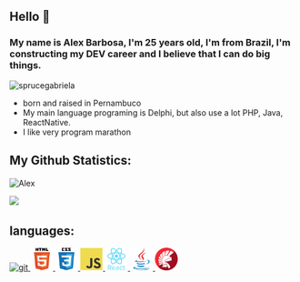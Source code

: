 ## Hello 👋

### My name is Alex Barbosa, I'm 25 years old, I'm from Brazil, I'm constructing my DEV career and I believe that I can do big things.

<p align="left"> <img src="https://komarev.com/ghpvc/?username=alexbarbosads&label=Profile%20views&color=0e75b6&style=flat" alt="sprucegabriela" /> </p>

- born and raised in Pernambuco
- My main language programing is Delphi, but also use a lot PHP, Java, ReactNative.
- I like very program marathon


## My Github Statistics:
<p><img align="center" src="https://github-readme-stats.vercel.app/api?username=alexbarbosads&show_icons=true&locale=en" alt="Alex" /></p>
  <img aling="left" src="https://github-readme-stats.vercel.app/api/top-langs/?username=alexbarbosads&&langs_count=8&count_private=true&layout=compact&hide=Jupyter%20Notebook"/>



## languages: 

<p align="left">   
  <a href="https://git-scm.com/" target="_blank">
    <img src="https://www.vectorlogo.zone/logos/git-scm/git-scm-icon.svg" alt="git" width="40" height="40"/>
  </a> 
  <a href="https://www.w3.org/html/" target="_blank">
    <img src="https://raw.githubusercontent.com/devicons/devicon/master/icons/html5/html5-original-wordmark.svg" alt="html5" width="40" height="40"/> 
  </a>
  <a href="https://www.w3schools.com/css/" target="_blank"> 
    <img src="https://raw.githubusercontent.com/devicons/devicon/master/icons/css3/css3-original-wordmark.svg" alt="css3" width="40" height="40"/> 
  </a> 
  <a href="https://developer.mozilla.org/en-US/docs/Web/JavaScript" target="_blank">
    <img src="https://raw.githubusercontent.com/devicons/devicon/master/icons/javascript/javascript-original.svg" alt="javascript" width="40" height="40"/> 
  </a>  
  <a href="https://reactjs.org/" target="_blank">
    <img src="https://raw.githubusercontent.com/devicons/devicon/master/icons/react/react-original-wordmark.svg" alt="react" width="40" height="40"/> 
  </a> 
  <a href="https://www.java.com" target="_blank"> 
    <img src="https://raw.githubusercontent.com/devicons/devicon/master/icons/java/java-original.svg" alt="Java" width="40" height="40"/> 
  </a> 
  <a href="https://www.embarcadero.com" target="_blank"> 
    <img src="https://github.com/alexbarbosads/alexbarbosads/blob/main/Delphi_Language_Logo.png?raw=true" alt="typescript" width="40" height="40"/> 
  </a> 
</p>
